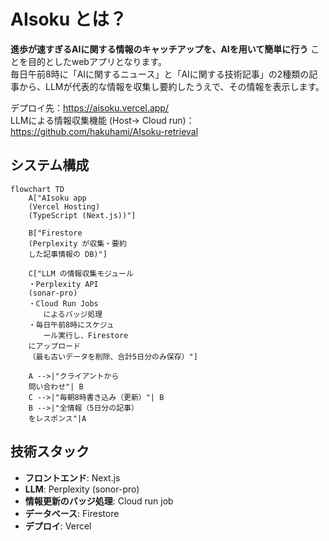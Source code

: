 # AIsoku とは？

**進歩が速すぎるAIに関する情報のキャッチアップを、AIを用いて簡単に行う**
ことを目的としたwebアプリとなります。  
毎日午前8時に「AIに関するニュース」と「AIに関する技術記事」の2種類の記事から、LLMが代表的な情報を収集し要約したうえで、その情報を表示します。

デプロイ先：https://aisoku.vercel.app/  
LLMによる情報収集機能 (Host→ Cloud run)：https://github.com/hakuhami/AIsoku-retrieval

## システム構成

```mermaid
flowchart TD
    A["AIsoku app
    (Vercel Hosting)
    (TypeScript (Next.js))"]
    
    B["Firestore
    (Perplexity が収集・要約
    した記事情報の DB)"]

    C["LLM の情報収集モジュール
    ・Perplexity API
    (sonar-pro)
    ・Cloud Run Jobs
    　　によるバッジ処理
    ・毎日午前8時にスケジュ
    　　ール実行し、Firestore
    にアップロード
    （最も古いデータを削除、合計5日分のみ保存）"]

    A -->|"クライアントから
    問い合わせ"| B
    C -->|"毎朝8時書き込み（更新）"| B
    B -->|"全情報（5日分の記事）
    をレスポンス"|A
```

## 技術スタック

- **フロントエンド**: Next.js
- **LLM**: Perplexity (sonor-pro)
- **情報更新のバッジ処理**: Cloud run job
- **データベース**: Firestore
- **デプロイ**: Vercel
